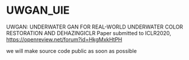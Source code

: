 # UWGAN_UIE
UWGAN: UNDERWATER GAN FOR REAL-WORLD UNDERWATER COLOR RESTORATION AND DEHAZINGICLR
Paper submitted to ICLR2020, https://openreview.net/forum?id=HkgMxkHtPH

we will make source code public as soon as possible
